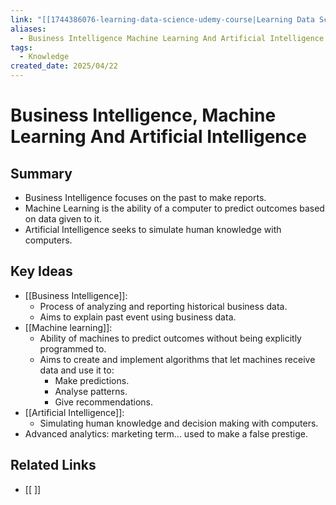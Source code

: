 ```yaml
---
link: "[[1744386076-learning-data-science-udemy-course|Learning Data Science Udemy Course]]"
aliases:
  - Business Intelligence Machine Learning And Artificial Intelligence
tags:
  - Knowledge
created_date: 2025/04/22
---
```

# Business Intelligence, Machine Learning And Artificial Intelligence
## Summary
- Business Intelligence focuses on the past to make reports.
- Machine Learning is the ability of a computer to predict outcomes based on data given to it.
- Artificial Intelligence seeks to simulate human knowledge with computers.
## Key Ideas
- [[Business Intelligence]]: 
	- Process of analyzing and reporting historical business data.
	- Aims to explain past event using business data.
- [[Machine learning]]:
	- Ability of machines to predict outcomes without being explicitly programmed to.
	- Aims to create and implement algorithms that let machines receive data and use it to:
		- Make predictions.
		- Analyse patterns.
		- Give recommendations.
- [[Artificial Intelligence]]:
	- Simulating human knowledge and decision making with computers.
- Advanced analytics: marketing term... used to make a false prestige.
## Related Links
- [[ ]]